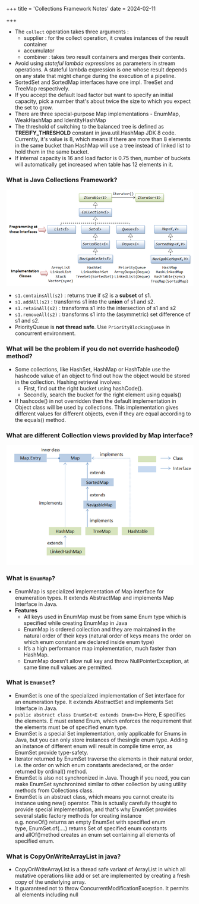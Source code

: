 +++
title = 'Collections Framework Notes'
date = 2024-02-11

+++

- The `collect` operation takes three arguments :
  - supplier : for the collect operation, it creates instances of the result container
  - accumulator
  - combiner : takes two result containers and merges their contents.
- Avoid using _stateful lambda expressions_ as parameters in stream operations. A stateful lambda expression is one whose result depends on any state that might change during the execution of a pipeline.
- SortedSet and SortedMap interfaces have one impl. TreeSet and TreeMap respectively.
- If you accept the default load factor but want to specify an initial capacity, pick a number that's about twice the size to which you expect the set to grow.
- There are three special-purpose Map implementations - EnumMap, WeakHashMap and IdentityHashMap
- The threshold of switching to the balanced tree is defined as **TREEIFY_THRESHOLD** constant in java.util.HashMap JDK 8 code. Currently, it's value is 8, which means if there are more than 8 elements in the same bucket than HashMap will use a tree instead of linked list to hold them in the same bucket.
- If internal capacity is 16 and load factor is 0.75 then, number of buckets will automatically get increased when table has 12 elements in it.

### What is Java Collections Framework?

![Collections Hierarchy](../../../../static/images/collection-class.png)

- `s1.containsAll(s2)` : returns true if s2 is a **subset** of s1.
- `s1.addAll(s2)` : transforms s1 into the **union** of s1 and s2.
- `s1.retainAll(s2)` : transforms s1 into the intersection of s1 and s2
- `s1.removeAll(s2)` : transforms s1 into the (asymmetric) set difference of s1 and s2.
- PriorityQueue is **not thread safe**. Use `PriorityBlockingQueue` in concurrent environment.

### What will be the problem if you do not override hashcode() method?

- Some collections, like HashSet, HashMap or HashTable use the hashcode value of an object to find out how the object would be stored in the collection. Hashing retrieval involves:
  - First, find out the right bucket using hashCode().
  - Secondly, search the bucket for the right element using equals()
- If hashcode() in not overridden then the default implementation in Object class will be used by collections. This implementation gives different values for different objects, even if they are equal according to the equals() method.

### What are different Collection views provided by Map interface?

![Map Interface](../../../../static/images/map-interface.png)

### What is `EnumMap`?

- EnumMap is specialized implementation of Map interface for enumeration types. It extends AbstractMap and implements Map Interface in Java.
- **Features**
  - All keys used in EnumMap must be from same Enum type which is specified while creating EnumMap in Java
  - EnumMap is ordered collection and they are maintained in the natural order of their keys (natural order of keys means the order on which enum constant are declared inside enum type)
  - It’s a high performance map implementation, much faster than HashMap.
  - EnumMap doesn’t allow null key and throw NullPointerException, at same time null values are permitted.

### What is `EnumSet`?

- EnumSet is one of the specialized implementation of Set interface for an enumeration type. It extends AbstractSet and implements Set Interface in Java.
- `public abstract class EnumSet<E extends Enum<E>>` Here, E specifies the elements. E must extend Enum, which enforces the requirement that the elements must be of specified enum type.
- EnumSet is a special Set implementation, only applicable for Enums in Java, but you can only store instances of thesingle enum type. Adding an instance of different enum will result in compile time error, as EnumSet provide type-safety.
- Iterator returned by EnumSet traverse the elements in their natural order, i.e. the order on which enum constants aredeclared, or the order returned by ordinal() method.
- EnumSet is also not synchronized in Java. Though if you need, you can make EnumSet synchronized similar to other collection by using utility methods from Collections class.
- EnumSet is an abstract class, which means you cannot create its instance using new() operator. This is actually carefully thought to provide special implementation, and that's why EnumSet provides several static factory methods for creating instance e.g. noneOf() returns an empty EnumSet with specified enum type, EnumSet.of(....) returns Set of specified enum constants and allOf()method creates an enum set containing all elements of specified enum.

### What is CopyOnWriteArrayList in java?

- CopyOnWriteArrayList is a thread safe variant of ArrayList in which all mutative operations like add or set are implemented by creating a fresh copy of the underlying array.
- It guaranteed not to throw ConcurrentModificationException. It permits all elements including null
